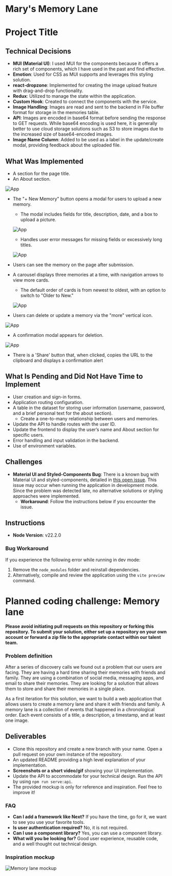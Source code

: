 # Mary's Memory Lane

# Project Title

## Technical Decisions

- **MUI (Material UI)**: I used MUI for the components because it offers a rich set of components, which I have used in the past and find effective.
- **Emotion**: Used for CSS as MUI supports and leverages this styling solution.
- **react-dropzone**: Implemented for creating the image upload feature with drag-and-drop functionality.
- **Redux**: Utilized to manage the state within the application.
- **Custom Hook**: Created to connect the components with the service.
- **Image Handling**: Images are read and sent to the backend in File buffer format for storage in the memories table. 
- **API**: Images are encoded in base64 format before sending the response to GET requests. While base64 encoding is used here, it is generally better to use cloud storage solutions such as S3 to store images due to the increased size of base64-encoded images.
- **Image Name Column**: Added to be used as a label in the update/create modal, providing feedback about the uploaded file.

## What Was Implemented

- A section for the page title.
- An About section.

![App](public/images/app.png)

- The "+ New Memory" button opens a modal for users to upload a new memory. 
  - The modal includes fields for title, description, date, and a box to upload a picture.

  ![App](public/images/create-update.png)

  - Handles user error messages for missing fields or excessively long titles.

  ![App](public/images/input-errors.png)

- Users can see the memory on the page after submission.

- A carousel displays three memories at a time, with navigation arrows to view more cards.
  - The default order of cards is from newest to oldest, with an option to switch to "Older to New."

  ![App](public/images/memories.png)

- Users can delete or update a memory via the "more" vertical icon.

![App](public/images/update-delete.png)

  - A confirmation modal appears for deletion.

  ![App](public/images/delete-confirmation.png)

- There is a 'Share' button that, when clicked, copies the URL to the clipboard and displays a confirmation alert


## What Is Pending and Did Not Have Time to Implement

- User creation and sign-in forms.
- Application routing configuration.
- A table in the dataset for storing user information (username, password, and a brief personal text for the about section).
  - Create a one-to-many relationship between users and memories.
- Update the API to handle routes with the user ID.
- Update the frontend to display the user’s name and About section for specific users.
- Error handling and input validation in the backend.
- Use of environment variables.

## Challenges

- **Material UI and Styled-Components Bug**: There is a known bug with Material UI and styled-components, detailed in [this open issue](https://github.com/mui/material-ui/issues/32727). This issue may occur when running the application in development mode. Since the problem was detected late, no alternative solutions or styling approaches were implemented.
  - **Workaround**: Follow the instructions below if you encounter the issue.

## Instructions

- **Node Version**: v22.2.0

### Bug Workaround

If you experience the following error while running in dev mode:

1. Remove the `node_modules` folder and reinstall dependencies.
2. Alternatively, compile and review the application using the `vite preview` command.




# Planned coding challenge: Memory lane

**Please avoid initiating pull requests on this repository or forking this repository. To submit your solution, either set up a repository on your own account or forward a zip file to the appropriate contact within our talent team.**

### Problem definition

After a series of discovery calls we found out a problem that our users are facing. They are having a hard time sharing their memories with friends and family. They are using a combination of social media, messaging apps, and email to share their memories. They are looking for a solution that allows them to store and share their memories in a single place.

As a first iteration for this solution, we want to build a web application that allows users to create a memory lane and share it with friends and family. A memory lane is a collection of events that happened in a chronological order. Each event consists of a title, a description, a timestamp, and at least one image.

## Deliverables

- Clone this repository and create a new branch with your name. Open a pull request on your own instance of the repository.
- An updated README providing a high level explanation of your implementation.
- **Screenshots or a short video/gif** showing your UI implementation.
- Update the API to accommodate for your technical design. Run the API by using `npm run serve:api`.
- The provided mockup is only for reference and inspiration. Feel free to improve it!

### FAQ

- **Can I add a framework like Next?** If you have the time, go for it, we want to see you use your favorite tools.
- **Is user authentication required?** No, it is not required.
- **Can I use a component library?** Yes, you can use a component library.
- **What will you be looking for?** Good user experience, reusable code, and a well thought out technical design.

### Inspiration mockup

![Memory lane mockup](./memory_lane.png)
